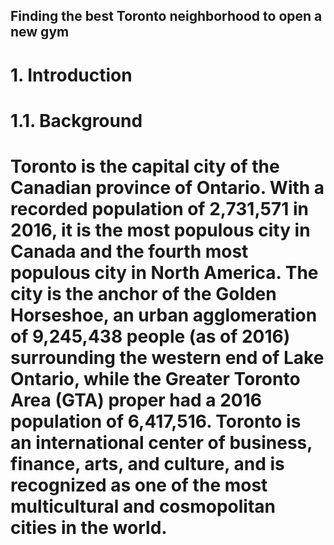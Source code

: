 ## Finding the best Toronto neighborhood to open a new gym

# 1. Introduction
# 1.1. Background
# Toronto is the capital city of the Canadian province of Ontario. With a recorded population of 2,731,571 in 2016, it is the most populous city in Canada and the fourth most populous city in North America. The city is the anchor of the Golden Horseshoe, an urban agglomeration of 9,245,438 people (as of 2016) surrounding the western end of Lake Ontario, while the Greater Toronto Area (GTA) proper had a 2016 population of 6,417,516. Toronto is an international center of business, finance, arts, and culture, and is recognized as one of the most multicultural and cosmopolitan cities in the world.
